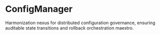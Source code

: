 # ConfigManager
Harmonization nexus for distributed configuration governance, ensuring auditable state transitions and rollback orchestration maestro.
